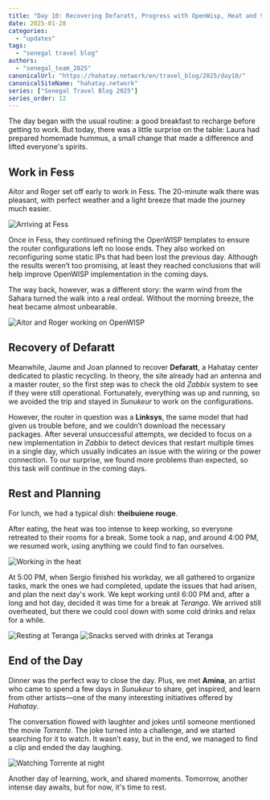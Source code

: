 ```yaml
---
title: "Day 10: Recovering Defaratt, Progress with OpenWisp, Heat and Sunsets"
date: 2025-01-28
categories:  
  - "updates"  
tags:  
  - "senegal travel blog"  
authors:  
  - "senegal_team_2025"  
canonicalUrl: "https://hahatay.network/en/travel_blog/2025/day10/"
canonicalSiteName: "hahatay.network"
series: ["Senegal Travel Blog 2025"]
series_order: 12
---
```


The day began with the usual routine: a good breakfast to recharge before getting to work. But today, there was a little surprise on the table: Laura had prepared homemade hummus, a small change that made a difference and lifted everyone's spirits.

## Work in Fess

Aitor and Roger set off early to work in Fess. The 20-minute walk there was pleasant, with perfect weather and a light breeze that made the journey much easier.

![Arriving at Fess](images/llegando_a_fess.jpg "Arriving at Fess")

Once in Fess, they continued refining the OpenWISP templates to ensure the router configurations left no loose ends. They also worked on reconfiguring some static IPs that had been lost the previous day. Although the results weren’t too promising, at least they reached conclusions that will help improve OpenWISP implementation in the coming days. 

The way back, however, was a different story: the warm wind from the Sahara turned the walk into a real ordeal. Without the morning breeze, the heat became almost unbearable.

![Aitor and Roger working on OpenWISP](images/aitor_roger_openwisp.jpg "Aitor and Roger working on OpenWISP")

## Recovery of Defaratt

Meanwhile, Jaume and Joan planned to recover **Defaratt**, a Hahatay center dedicated to plastic recycling. In theory, the site already had an antenna and a master router, so the first step was to check the old *Zabbix* system to see if they were still operational. Fortunately, everything was up and running, so we avoided the trip and stayed in *Sunukeur* to work on the configurations.

However, the router in question was a **Linksys**, the same model that had given us trouble before, and we couldn’t download the necessary packages. After several unsuccessful attempts, we decided to focus on a new implementation in *Zabbix* to detect devices that restart multiple times in a single day, which usually indicates an issue with the wiring or the power connection. To our surprise, we found more problems than expected, so this task will continue in the coming days.

## Rest and Planning

For lunch, we had a typical dish: **theibuiene rouge**.

After eating, the heat was too intense to keep working, so everyone retreated to their rooms for a break. Some took a nap, and around 4:00 PM, we resumed work, using anything we could find to fan ourselves.

![Working in the heat](images/trabajando_al_calor.jpg "Working in the heat")

At 5:00 PM, when Sergio finished his workday, we all gathered to organize tasks, mark the ones we had completed, update the issues that had arisen, and plan the next day's work. We kept working until 6:00 PM and, after a long and hot day, decided it was time for a break at *Teranga*. We arrived still overheated, but there we could cool down with some cold drinks and relax for a while.

![Resting at Teranga](images/descanso_en_el_teranga.jpg "Resting at Teranga")
![Snacks served with drinks at Teranga](images/pica_pica.jpg "Snacks served with drinks at Teranga")

## End of the Day

Dinner was the perfect way to close the day. Plus, we met **Amina**, an artist who came to spend a few days in *Sunukeur* to share, get inspired, and learn from other artists—one of the many interesting initiatives offered by *Hahatay*.

The conversation flowed with laughter and jokes until someone mentioned the movie *Torrente*. The joke turned into a challenge, and we started searching for it to watch. It wasn’t easy, but in the end, we managed to find a clip and ended the day laughing.

![Watching Torrente at night](images/torrente.jpg "Watching Torrente at night")

Another day of learning, work, and shared moments. Tomorrow, another intense day awaits, but for now, it's time to rest.
